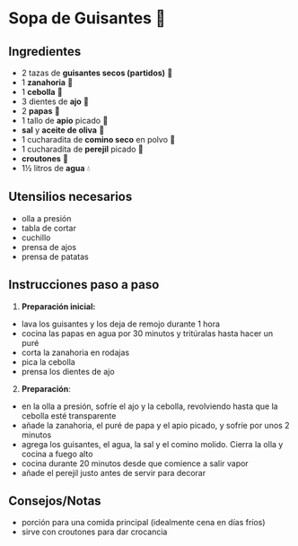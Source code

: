 # Sopa de Guisantes 🫛

## Ingredientes

- 2 tazas de **guisantes secos (partidos)** 🫛
- 1 **zanahoria** 🥕
- 1 **cebolla** 🧅
- 3 dientes de **ajo** 🧄
- 2 **papas** 🥔
- 1 tallo de **apio** picado 🥬
- **sal** y **aceite de oliva** 🧂
- 1 cucharadita de **comino seco** en polvo 🌿
- 1 cucharadita de **perejil** picado 🌿
- **croutones** 🍞
- 1½ litros de **agua** 💧

## Utensilios necesarios

- olla a presión
- tabla de cortar
- cuchillo
- prensa de ajos
- prensa de patatas

## Instrucciones paso a paso

1. **Preparación inicial:**

- lava los guisantes y los deja de remojo durante 1 hora
- cocina las papas en agua por 30 minutos y tritúralas hasta hacer un puré
- corta la zanahoria en rodajas
- pica la cebolla
- prensa los dientes de ajo

2. **Preparación**:

- en la olla a presión, sofríe el ajo y la cebolla, revolviendo hasta que la cebolla esté transparente
- añade la zanahoria, el puré de papa y el apio picado, y sofríe por unos 2 minutos
- agrega los guisantes, el agua, la sal y el comino molido. Cierra la olla y cocina a fuego alto
- cocina durante 20 minutos desde que comience a salir vapor
- añade el perejil justo antes de servir para decorar

## Consejos/Notas

- porción para una comida principal (idealmente cena en días fríos)
- sirve con croutones para dar crocancia
